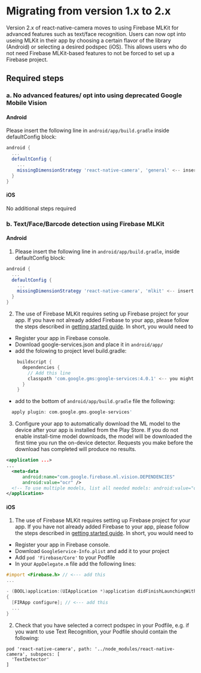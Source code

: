 # Migrating from version 1.x to 2.x

Version 2.x of react-native-camera moves to using Firebase MLKit for advanced features such as text/face recognition. Users can now opt into useing MLKit in their app by choosing a certain flavor of the library (Android) or selecting a desired podspec (iOS). This allows users who do not need Firebase MLKit-based features to not be forced to set up a Firebase project.

## Required steps

### a. No advanced features/ opt into using deprecated Google Mobile Vision

#### Android

Please insert the following line in `android/app/build.gradle` inside defaultConfig block:

```gradle
android {
  ...
  defaultConfig {
    ...
    missingDimensionStrategy 'react-native-camera', 'general' <-- insert this line
  }
}
```

#### iOS

No additional steps required

### b. Text/Face/Barcode detection using Firebase MLKit

#### Android

1. Please insert the following line in `android/app/build.gradle`, inside defaultConfig block:

```gradle
android {
  ...
  defaultConfig {
    ...
    missingDimensionStrategy 'react-native-camera', 'mlkit' <-- insert this line
  }
}
```

2. The use of Firebase MLKit requires seting up Firebase project for your app. If you have not already added Firebase to your app, please follow the steps described in [getting started guide](https://firebase.google.com/docs/android/setup).
   In short, you would need to

- Register your app in Firebase console.
- Download google-services.json and place it in `android/app/`
- add the folowing to project level build.gradle:

```gradle
    buildscript {
      dependencies {
        // Add this line
        classpath 'com.google.gms:google-services:4.0.1' <-- you might want to use different version
      }
    }
```

- add to the bottom of `android/app/build.gradle` file the following:

```gradle
  apply plugin: com.google.gms.google-services'
```

3. Configure your app to automatically download the ML model to the device after your app is installed from the Play Store. If you do not enable install-time model downloads, the model will be downloaded the first time you run the on-device detector. Requests you make before the download has completed will produce no results.

```xml
<application ...>
...
  <meta-data
      android:name="com.google.firebase.ml.vision.DEPENDENCIES"
      android:value="ocr" />
  <!-- To use multiple models, list all needed models: android:value="ocr, face, barcode" -->
</application>
```

#### iOS

1. The use of Firebase MLKit requires setting up Firebase project for your app.
   If you have not already added Firebase to your app, please follow the steps described in [getting started guide](https://firebase.google.com/docs/ios/setup).
   In short, you would need to

- Register your app in Firebase console.
- Download `GoogleService-Info.plist` and add it to your project
- Add `pod 'Firebase/Core'` to your Podfile
- In your `AppDelegate.m` file add the following lines:

```objective-c
#import <Firebase.h> // <--- add this
...

- (BOOL)application:(UIApplication *)application didFinishLaunchingWithOptions:(NSDictionary *)launchOptions
{
  [FIRApp configure]; // <--- add this
  ...
}
```

2. Check that you have selected a correct podspec in your Podfile, e.g. if you want to use Text Recognition, your Podfile should contain the following:

```
pod 'react-native-camera', path: '../node_modules/react-native-camera', subspecs: [
  'TextDetector'
]
```
